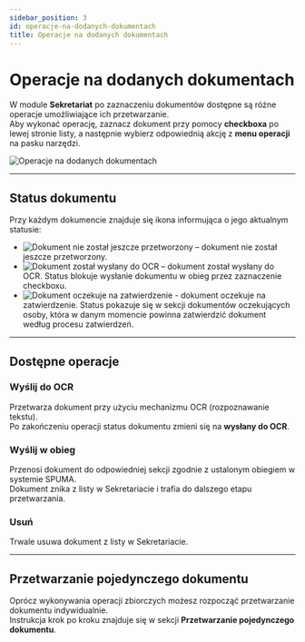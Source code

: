 ```yaml
---
sidebar_position: 3
id: operacje-na-dodanych-dokumentach
title: Operacje na dodanych dokumentach
---
```


# Operacje na dodanych dokumentach

W module **Sekretariat** po zaznaczeniu dokumentów dostępne są różne operacje umożliwiające ich przetwarzanie.  
Aby wykonać operację, zaznacz dokument przy pomocy **checkboxa** po lewej stronie listy, a następnie wybierz odpowiednią akcję z **menu operacji** na pasku narzędzi.

![Operacje na dodanych dokumentach](/img/operacje_na_dok.png)

---

## Status dokumentu

Przy każdym dokumencie znajduje się ikona informująca o jego aktualnym statusie:

- ![Dokument nie został jeszcze przetworzony](/img/ocr_nie.png) – dokument nie został jeszcze przetworzony.
- ![Dokument został wysłany do OCR](/img/ocr_tak.png) – dokument został wysłany do OCR. Status blokuje wysłanie dokumentu w obieg przez zaznaczenie checkboxu.
- ![Dokument oczekuje na zatwierdzenie](/img/dok_oczek.png) - dokument oczekuje na zatwierdzenie. Status pokazuje się w sekcji dokumentów oczekujących osoby, która w danym momencie powinna zatwierdzić dokument według procesu zatwierdzeń. 
   

---

## Dostępne operacje

### Wyślij do OCR
Przetwarza dokument przy użyciu mechanizmu OCR (rozpoznawanie tekstu).  
Po zakończeniu operacji status dokumentu zmieni się na **wysłany do OCR**.

### Wyślij w obieg
Przenosi dokument do odpowiedniej sekcji zgodnie z ustalonym obiegiem w systemie SPUMA.  
Dokument znika z listy w Sekretariacie i trafia do dalszego etapu przetwarzania.

### Usuń
Trwale usuwa dokument z listy w Sekretariacie.

---

## Przetwarzanie pojedynczego dokumentu
Oprócz wykonywania operacji zbiorczych możesz rozpocząć przetwarzanie dokumentu indywidualnie.  
Instrukcja krok po kroku znajduje się w sekcji **Przetwarzanie pojedynczego dokumentu**.
